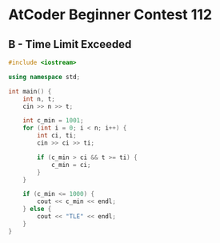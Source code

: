# AtCoder Beginner Contest 112
## B - Time Limit Exceeded
```cpp
#include <iostream>

using namespace std;

int main() {
    int n, t;
    cin >> n >> t;

    int c_min = 1001;
    for (int i = 0; i < n; i++) {
        int ci, ti;
        cin >> ci >> ti;

        if (c_min > ci && t >= ti) {
            c_min = ci;
        }
    }

    if (c_min <= 1000) {
        cout << c_min << endl;
    } else {
        cout << "TLE" << endl;
    }
}
```
